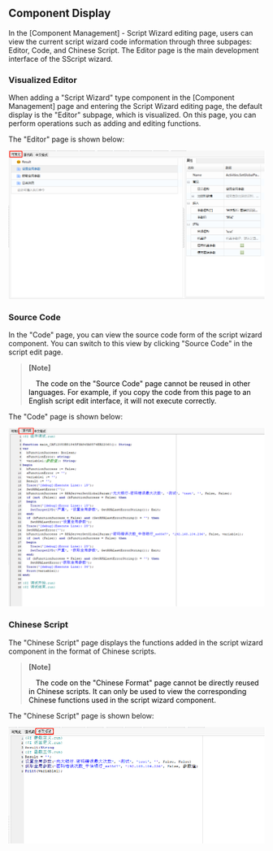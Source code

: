 ## Component Display

In the [Component Management] - Script Wizard editing page, users can view the current script wizard code information through three subpages: Editor, Code, and Chinese Script. The Editor page is the main development interface of the SScript wizard.

### Visualized Editor<span id="visualization"></span>

When adding a "Script Wizard" type component in the [Component Management] page and entering the Script Wizard editing page, the default display is the "Editor" subpage, which is visualized. On this page, you can perform operations such as adding and editing functions.

The "Editor" page is shown below:

![image-20230306140446574](Show.assets/image-20230306140446574.png)

### Source Code<span id="source-code"></span>

In the "Code" page, you can view the source code form of the script wizard component. You can switch to this view by clicking "Source Code" in the script edit page.

> **[Note]**
>
> <span>&emsp;</span><font color="black">The code on the "Source Code" page cannot be reused in other languages. For example, if you copy the code from this page to an English script edit interface, it will not execute correctly.</font>

The "Code" page is shown below:

![image-20230306140652538](Show.assets/image-20230306140652538.png)

### Chinese Script<span id="chinese-script"></span>

The "Chinese Script" page displays the functions added in the script wizard component in the format of Chinese scripts.

> **[Note]**
>
> <span>&emsp;</span><font color="black">The code on the "Chinese Format" page cannot be directly reused in Chinese scripts. It can only be used to view the corresponding Chinese functions used in the script wizard component.</font>

The "Chinese Script" page is shown below:

![image-20230306140822358](Show.assets/image-20230306140822358.png)
